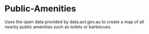 # Public-Amenities

Uses the open data provided by data.act.gov.au to create a map of all nearby public amenities such as toilets or barbecues.
